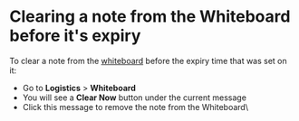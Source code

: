 # Clearing a note from the Whiteboard before it's expiry

To clear a note from the [whiteboard](./) before the expiry time that was set on it:

* Go to **Logistics** > **Whiteboard**
* You will see a **Clear Now** button under the current message
* Click this message to remove the note from the Whiteboard\
